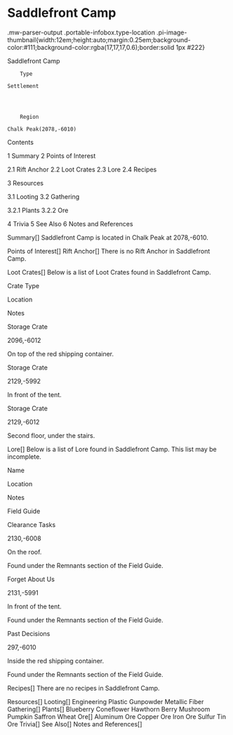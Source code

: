 # Saddlefront Camp

.mw-parser-output .portable-infobox.type-location .pi-image-thumbnail{width:12em;height:auto;margin:0.25em;background-color:#111;background-color:rgba(17,17,17,0.6);border:solid 1px #222}

Saddlefront Camp

	

	
		Type
	
	Settlement



	
		Region
	
	Chalk Peak(2078,-6010)




Contents

1 Summary
2 Points of Interest

2.1 Rift Anchor
2.2 Loot Crates
2.3 Lore
2.4 Recipes


3 Resources

3.1 Looting
3.2 Gathering

3.2.1 Plants
3.2.2 Ore




4 Trivia
5 See Also
6 Notes and References



Summary[]
Saddlefront Camp is located in Chalk Peak at 2078,-6010.

Points of Interest[]
Rift Anchor[]
There is no Rift Anchor in Saddlefront Camp.

Loot Crates[]
Below is a list of Loot Crates found in Saddlefront Camp.



Crate Type

Location

Notes


Storage Crate

2096,-6012

On top of the red shipping container.


Storage Crate

2129,-5992

In front of the tent.


Storage Crate

2129,-6012

Second floor, under the stairs.


Lore[]
Below is a list of Lore found in Saddlefront Camp. This list may be incomplete.



Name

Location

Notes

Field Guide


Clearance Tasks

2130,-6008

On the roof.

Found under the Remnants section of the Field Guide.


Forget About Us

2131,-5991

In front of the tent.

Found under the Remnants section of the Field Guide.


Past Decisions

297,-6010

Inside the red shipping container.

Found under the Remnants section of the Field Guide.


Recipes[]
There are no recipes in Saddlefront Camp.

Resources[]
Looting[]
Engineering Plastic
Gunpowder
Metallic Fiber
Gathering[]
Plants[]
Blueberry
Coneflower
Hawthorn Berry
Mushroom
Pumpkin
Saffron
Wheat
Ore[]
Aluminum Ore
Copper Ore
Iron Ore
Sulfur
Tin Ore
Trivia[]
See Also[]
Notes and References[]
